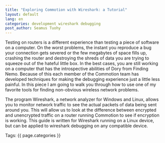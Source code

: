 ```yaml
---
title: "Exploring Commotion with Wireshark: a Tutorial"
layout: default
lang: en
categories: development wireshark debugging
post_author: Seamus Tuohy
---
```


Testing on routers is a different experience than testing a piece of software on a computer. On the worst problems, the instant you reproduce a bug your connection gets severed or the few megabytes of space fills up, crashing the router and destroying the shreds of data you are trying to squeeze out of the hateful little box.<!--more--> In the best cases, you are still working on a computer that has the introspective abilities of Dory from Finding Nemo. Because of this each member of the Commotion team has developed techniques for making the debugging experience just a little less painful. In this piece I am going to walk you through how to use one of my favorite tools for finding non-obvious wireless network problems.

The program Wireshark, a network analyzer for Windows and Linux,  allows you to monitor network traffic to see the actual packets of data being sent around you. This will allow us to look at the difference between encrypted and unencrypted traffic on a router running Commotion to see if encryption is working. This guide is written for Wireshark running on a Linux device, but can be applied to wireshark debugging on any compatible device.

Tags: {{ page.categories }} 
